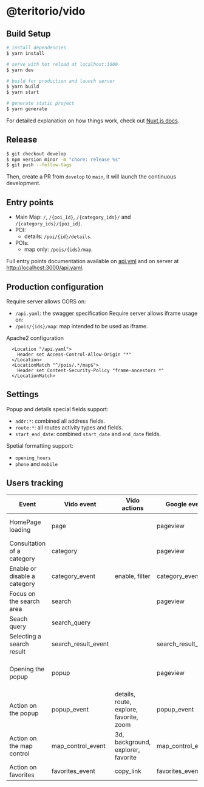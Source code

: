 # @teritorio/vido

## Build Setup

```bash
# install dependencies
$ yarn install

# serve with hot reload at localhost:3000
$ yarn dev

# build for production and launch server
$ yarn build
$ yarn start

# generate static project
$ yarn generate
```

For detailed explanation on how things work, check out [Nuxt.js docs](https://nuxtjs.org).

## Release

```bash
$ git checkout develop
$ npm version minor -m "chore: release %s"
$ git push --follow-tags
```

Then, create a PR from `develop` to `main`, it will launch the continuous development.

## Entry points

* Main Map: `/`, `/{poi_Id}`, `/{category_ids}/` and `/{category_ids}/{poi_id}`.
* POI:
  * details: `/poi/{id}/details`.
* POIs:
  * map only: `/pois/{ids}/map`.

Full entry points documentation available on [api.yml](static/api.yaml) and on server at [http://localhost:3000/api.yaml](http://localhost:3000/api.yaml).

## Production configuration

Require server allows CORS on:
* `/api.yaml`: the swagger specification
Require server allows iframe usage on:
* `/pois/{ids}/map`: map intended to be used as iframe.

Apache2 configuration
```
  <Location "/api.yaml">
    Header set Access-Control-Allow-Origin "*"
  </Location>
  <LocationMatch "^/pois/.*/map$">
    Header set Content-Security-Policy "frame-ancestors *"
  </LocationMatch>
```

## Settings

Popup and details special fields support:
* `addr:*`: combined all address fields.
* `route:*`: all routes activity types and fields.
* `start_end_date`: combined `start_date` and `end_date` fields.

Spetial formatting support:
* `opening_hours`
* `phone` and `mobile`

## Users tracking

| Event                        | Vido event          | Vido actions                            | Google event        | Google params                            | Matomo          | Matomo params                    |
|------------------------------|---------------------|-----------------------------------------|---------------------|------------------------------------------|-----------------|----------------------------------|
| HomePage loading             | page                |                                         | pageview            | pageTitle, pageLocation, pagePath        | trackPageView   | SetCustomTtitle, setCustomUrl    |
| Consultation of a category   | category            |                                         | pageview            | pageTitle, pagePath                      | trackPageView   | SetCustomTtitle, setCustomUrl    |
| Enable or disable a category | category_event      | enable, filter                          | category_event      | action, categoryId                       | trackEvent      | event, action, title, categoryId |
| Focus on the search area     | search              |                                         | pageview            | pageTitle, pagePath                      | trackPageView   | SetCustomTtitle, setCustomUrl    |
| Seach query                  | search_query        |                                         |                     |                                          | trackSiteSearch | query                            |
| Selecting a search result    | search_result_event |                                         | search_result_event | type, title                              | trackEvent      | event, action, title, resultType |
| Opening the popup            | popup               |                                         | pageview            | pageTitle, pageLocation, pagePath, poiId | trackPageView   | SetCustomTtitle, setCustomUrl    |
| Action on the popup          | popup_event         | details, route, explore, favorite, zoom | popup_event         | action, title, poiId, category           | trackEvent      | event, action, title, poiId      |
| Action on the map control    | map_control_event   | 3d, background, explorer, favorite      | map_control_event   | action                                   | trackEvent      | event, action                    |
| Action on favorites          | favorites_event     | copy_link                               | favorites_event     | action                                   | trackEvent      | event, action                    |
